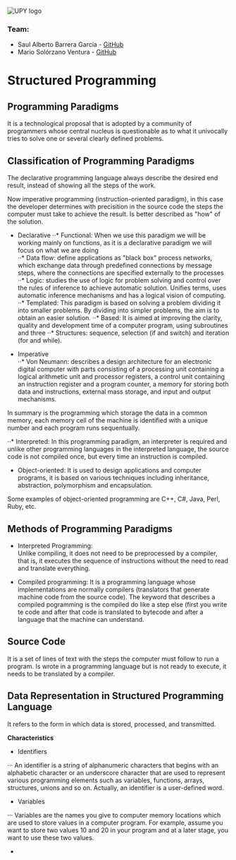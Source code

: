![UPY logo](https://static.wixstatic.com/media/e16f80_9c4ca79ed84340e0984c64712e35448c~mv2_d_3000_2100_s_2.png/v1/fill/w_370,h_138,al_c,q_85,usm_0.66_1.00_0.01/e16f80_9c4ca79ed84340e0984c64712e35448c~mv2_d_3000_2100_s_2.webp)

### Team:
+ Saul Alberto Barrera García - [GitHub](https://github.com/saulbg/Programming2)  
+ Mario Solórzano Ventura - [GitHub](https://github.com/mariosolven/programming2)

Structured Programming
======

## Programming Paradigms

It is a technological proposal that is adopted by a community of programmers whose central nucleus is questionable as to what it univocally tries to solve one or several clearly defined problems.  

## Classification of Programming Paradigms  

The declarative programming language always describe the desired end result, instead of showing all the steps of the work. 

Now imperative programming (instruction-oriented paradigm), in this case the developer determines with precisition in the source code the steps the computer must take to achieve the result. Is better described as "how" of the solution.  

+ Declarative
··* Functional: When we use this paradigm we will be working mainly on functions, as it is a declarative paradigm we will focus on what we are doing  
··* Data flow: define applications as "black box" process networks, which exchange data through predefined connections by message steps, where the 
connections are specified externally to the processes  
··* Logic: studies the use of logic for problem solving and control over the rules of inference to achieve automatic solution. 
Unifies terms, uses automatic inference mechanisms and has a logical vision of computing.  
··* Templated: This paradigm is based on solving a problem dividing it into smaller problems. By dividing into simpler problems, the aim is to obtain an easier solution.
··* Based: It is aimed at improving the clarity, quality and development time of a computer program, using subroutines and three 
··* Structures: sequence, selection (if and switch) and iteration (for and while).  

+ Imperative  
··* Von Neumann: describes a design architecture for an electronic digital computer with parts consisting of a processing unit containing a logical arithmetic unit and processor registers, a control unit containing an instruction register and a program counter, a memory for storing both data and instructions, external mass storage, and input and output mechanisms.

In summary is the programming which storage the data in a common memory, each memory cell of the machine is identified with a unique number and each program runs sequentually.  

··* Interpreted: In this programming paradigm, an interpreter is required and unlike other programming languages in the interpreted language, the source code is not compiled once, but every time an instruction is compiled.  

+ Object-oriented: 
It is used to design applications and computer programs, it is based on various techniques including inheritance, abstraction, polymorphism and encapsulation.

Some examples of object-oriented programming are C++, C#, Java, Perl, Ruby, etc.  

## Methods of Programming Paradigms

- Interpreted Programming:  
Unlike compiling, it does not need to be preprocessed by a compiler, that is, it executes the sequence of instructions without the need to read and translate everything.  
   
- Compiled programming:
It is a programming language whose implementations are normally compilers (translators that generate machine code from the source code). The keyword that describes a compiled pogramming is the compiled do like a step else (first you write te code and after that code is translated to bytecode and after a language that the machine can understand. 

## Source Code

It is a set of lines of text with the steps the computer must follow to run a program. Is wrote in a programming language but is not ready to execute, it needs to be translated by a compiler.  

## Data Representation in Structured Programming Language

It refers to the form in which data is stored, processed, and transmitted.

**Characteristics**

- Identifiers

··· An identifier is a string of alphanumeric characters that begins with an alphabetic character or an underscore character that are used to represent various programming elements such as variables, functions, arrays, structures, unions and so on. Actually, an identifier is a user-defined word.

- Variables

··· Variables are the names you give to computer memory locations which are used to store values in a computer program. For example, assume you want to store two values 10 and 20 in your program and at a later stage, you want to use these two values.

- 



